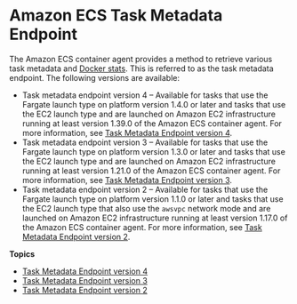 # Amazon ECS Task Metadata Endpoint<a name="task-metadata-endpoint"></a>

The Amazon ECS container agent provides a method to retrieve various task metadata and [Docker stats](https://docs.docker.com/engine/api/v1.30/#operation/ContainerStats)\. This is referred to as the task metadata endpoint\.  The following versions are available:
+ Task metadata endpoint version 4 – Available for tasks that use the Fargate launch type on platform version 1\.4\.0 or later and tasks that use the EC2 launch type and are launched on Amazon EC2 infrastructure running at least version 1\.39\.0 of the Amazon ECS container agent\. For more information, see [Task Metadata Endpoint version 4](task-metadata-endpoint-v4.md)\.
+ Task metadata endpoint version 3 – Available for tasks that use the Fargate launch type on platform version 1\.3\.0 or later and tasks that use the EC2 launch type and are launched on Amazon EC2 infrastructure running at least version 1\.21\.0 of the Amazon ECS container agent\. For more information, see [Task Metadata Endpoint version 3](task-metadata-endpoint-v3.md)\.
+ Task metadata endpoint version 2 – Available for tasks that use the Fargate launch type on platform version 1\.1\.0 or later and tasks that use the EC2 launch type that also use the `awsvpc` network mode and are launched on Amazon EC2 infrastructure running at least version 1\.17\.0 of the Amazon ECS container agent\. For more information, see [Task Metadata Endpoint version 2](task-metadata-endpoint-v2.md)\.

**Topics**
+ [Task Metadata Endpoint version 4](task-metadata-endpoint-v4.md)
+ [Task Metadata Endpoint version 3](task-metadata-endpoint-v3.md)
+ [Task Metadata Endpoint version 2](task-metadata-endpoint-v2.md)